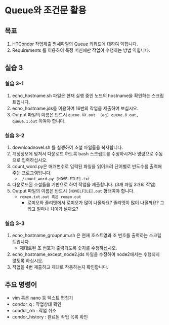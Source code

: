# Queue와 조건문 활용

## 목표
1. HTCondor 작업제출 명세파일의 Queue 키워드에 대하여 익힙니다.
1. Requirements 를 이용하여 특정 머신에만 작업이 수행하는 방법 익힙니다.

## 실습 3
### 실습 3-1
1. echo_hostname.sh 파일은 현재 실행 중인 노드의 hostname을 확인하는 스크립트입니다.
1. echo_hostname.jds를 이용하여 16번의 작업을 제출하여 보십시오.
1. Output 파일의 이름은 반드시 ```queue.XX.out  (eg) queue.0.out, queue.1.out``` 이여야 합니다.

### 실습 3-2
1. downloadnovel.sh 를 실행하여 소설 파일들을 복사합니다.
  1. 계정정보에 맞쳐서 다운로드 하도록 bash 스크립트를 수정하시거나 명령으로 수동으로 입력하십시오.
1. count_word.py은 매개변수로 입력된 파일을 읽어드려 단어별로 빈도수를 출력해주는 프로그램입니다.
    * ```./count_word.py [NOVELFILE].txt```
1. 다운로드된 소설들을 기반으로 하여 작업을 제출합니다. (3개 파일 3개의 작업)
1. Output 파일의 이름은 반드시 ```[NOVELFILE].out``` 형태여야 합니다.
   * ```romeo.txt.out 혹은 romeo.out```
      * 로미오와 줄리엣에서 로미오가 많이 나올까요? 줄리엣이 많이 나올까요? 그리고 얼마나 차이가 날까요?
### 실습 3-3
1. echo_hostname_groupnum.sh 은 현재 호스트명과 조 번호를 출력하는 스크립트입니다.
   * 제대로된 조 번호가 출력되도록 숫자를 수정하십시오.
1. echo_hostname_except_node2.jds 파일을 수정하여 node2에서는 수행되지 않도록 하십시오.
1. 작업을 4번 제출하고 제대로 작동하는지 확인합니다. 

## 주요 명령어
* vim 혹은 nano 등 텍스트 편집기
* condor_q : 작업상태 확인
* condor_rm : 작업 취소
* condor_history : 완료된 작업 목록 확인
